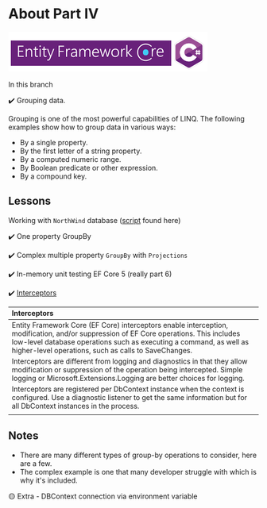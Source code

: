 # About Part IV

![immg](assets/efcore_csharp.png)

In this branch

:heavy_check_mark: Grouping data.

Grouping is one of the most powerful capabilities of LINQ. The following examples show how to group data in various ways:

- By a single property.
- By the first letter of a string property.
- By a computed numeric range.
- By Boolean predicate or other expression.
- By a compound key.

## Lessons

Working with `NorthWind` database ([script](https://gist.github.com/karenpayneoregon/40a6e1158ff29819286a39b7f1ed1ae8) found here)

:heavy_check_mark: One property GroupBy

:heavy_check_mark: Complex multiple property `GroupBy` with `Projections`

:heavy_check_mark: In-memory unit testing EF Core 5 (really part 6)

:heavy_check_mark: [Interceptors](https://docs.microsoft.com/en-us/ef/core/logging-events-diagnostics/interceptors)

| Interceptors  |
| :--- |
| Entity Framework Core (EF Core) interceptors enable interception, modification, and/or suppression of EF Core operations. This includes low-level database operations such as executing a command, as well as higher-level operations, such as calls to SaveChanges.|
| Interceptors are different from logging and diagnostics in that they allow modification or suppression of the operation being intercepted. Simple logging or Microsoft.Extensions.Logging are better choices for logging.|
| Interceptors are registered per DbContext instance when the context is configured. Use a diagnostic listener to get the same information but for all DbContext instances in the process.|
| |


## Notes

- There are many different types of group-by operations to consider, here are a few.
- The complex example is one that many developer struggle with which is why it's included.

:yellow_circle: Extra - DBContext connection via environment variable
